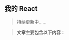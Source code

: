 <!--
 * @Author:  
 * @Date: 2022-05-19 15:33:07
 * @LastEditors:  
 * @LastEditTime: 2022-05-30 21:07:45
 * @FilePath: /Knowledge-Map/React/react.md
 * @Description: 
 * 
 * Copyright (c) 2022 by  , All Rights Reserved. 
-->

## 我的 React

> 持续更新中……

> **文章主要包含以下内容：**
>
>
